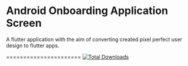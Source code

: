 # Android Onboarding Application Screen

A flutter application with the aim of converting created pixel perfect user design to flutter apps.

======================
[![Total Downloads](https://poser.pugx.org/aimeos/aimeos-typo3/d/total.svg)](https://packagist.org/packages/aimeos/aimeos-typo3)
